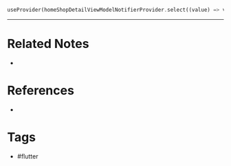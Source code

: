 ```dart
useProvider(homeShopDetailViewModelNotifierProvider.select((value) => value.foodTruckShopResponse.result));
```

---
# Related Notes
- 

# References
- 

# Tags
- #flutter 